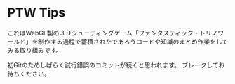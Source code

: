# PTW Tips

これはWebGL製の３Ｄシューティングゲーム「ファンタスティック・トリノワールド」を制作する過程で蓄積されたであろうコードや知識のまとめ作業をしてみる取り組みです。

初Gitのためしばらく試行錯誤のコミットが続くと思われます。
ブレークしてお待ちください。
